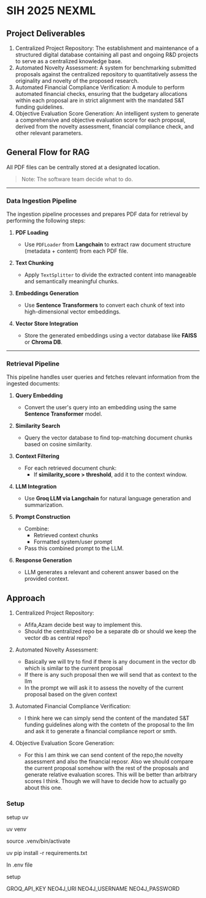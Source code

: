# SIH 2025 NEXML

## Project Deliverables

1. Centralized Project Repository: The establishment and maintenance of a structured digital database containing all past and ongoing R&D projects to serve as a centralized knowledge base.
2. Automated Novelty Assessment: A system for benchmarking submitted proposals against the centralized repository to quantitatively assess the originality and novelty of the proposed research.
3. Automated Financial Compliance Verification: A module to perform automated financial checks, ensuring that the budgetary allocations within each proposal are in strict alignment with the mandated S&T funding guidelines.
4. Objective Evaluation Score Generation: An intelligent system to generate a comprehensive and objective evaluation score for each proposal, derived from the novelty assessment, financial compliance check, and other relevant parameters.



## General Flow for RAG

All PDF files can  be centrally stored at a designated location.  
> Note: The software team decide what to do.

---

### Data Ingestion Pipeline

The ingestion pipeline processes and prepares PDF data for retrieval by performing the following steps:

1. **PDF Loading**
   - Use `PDFLoader` from **Langchain** to extract raw document structure (metadata + content) from each PDF file.

2. **Text Chunking**
   - Apply `TextSplitter` to divide the extracted content into manageable and semantically meaningful chunks.

3. **Embeddings Generation**
   - Use **Sentence Transformers** to convert each chunk of text into high-dimensional vector embeddings.

4. **Vector Store Integration**
   - Store the generated embeddings using a vector database like **FAISS** or **Chroma DB**.
---

### Retrieval Pipeline

This pipeline handles user queries and fetches relevant information from the ingested documents:

1. **Query Embedding**
   - Convert the user's query into an embedding using the same **Sentence Transformer** model.

2. **Similarity Search**
   - Query the vector database to find top-matching document chunks based on cosine similarity.

3. **Context Filtering**
   - For each retrieved document chunk:
     - If **similarity_score > threshold**, add it to the context window.

4. **LLM Integration**
   - Use **Groq LLM via Langchain** for natural language generation and summarization.

5. **Prompt Construction**
   - Combine:
     - Retrieved context chunks
     - Formatted system/user prompt
   - Pass this combined prompt to the LLM.

6. **Response Generation**
   - LLM generates a relevant and coherent answer based on the provided context.


## Approach

1. Centralized Project Repository: 
    - Afifa,Azam decide best way to implement this. 
    - Should the centralized repo be a separate db or should we keep the vector db as central repo?


2. Automated Novelty Assessment: 
    - Basically we will try to find if there is any document in the vector db which is similar to the current proposal
    - If there is any such proposal then we  will send that as context to the llm
    - In the prompt we will ask it to assess the novelty of the current proposal based on the given context

3. Automated Financial Compliance Verification:
    - I think here we can simply send the content of the mandated S&T funding guidelines along with the contetn of the proposal to the llm and ask it to generate a financial compliance report or smth.

4. Objective Evaluation Score Generation:
    - For this I am think we can send content of the repo,the novelty assessment and also the financial reposr. Also we should compare the current proposal somehow with the rest of the proposals and generate relative evaluation scores. This will be better than arbitrary scores I think. Though we will have to decide how to actually go about this one.



### Setup


setup uv

uv venv

source .venv/bin/activate

uv pip install -r requirements.txt



In .env file

setup

GROQ_API_KEY
NEO4J_URI
NEO4J_USERNAME
NEO4J_PASSWORD